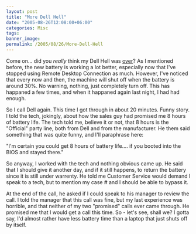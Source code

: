 ```yaml
---
layout: post
title: "More Dell Hell"
date: "2005-08-26T12:08:00+06:00"
categories: Misc 
tags: 
banner_image: 
permalink: /2005/08/26/More-Dell-Hell
---
```


Come on... did you <i>really</i> think my Dell Hell was <a href="http://ray.camdenfamily.com/index.cfm/2005/8/24/Dell-Hell-The-Finale">over</a>? As I mentioned before, the new battery is working a lot better, especially now that I've stopped using Remote Desktop Connection as much. However, I've noticed that every now and then, the machine will shut off when the battery is around 30%. No warning, nothing, just completely turn off. This has happaned a few times, and when it happaned again last night, I had had enough.

So I call Dell again. This time I got through in about 20 minutes. Funny story. I told the tech, jokingly, about how the sales guy had promised me 8 hours of battery life. The tech told me, believe it or not, that 8 hours is the "Official" party line, both from Dell and from the manufacturer. He them said something that was quite funny, and I'll paraphrase here:

"I'm certain you could get 8 hours of battery life.... if you booted into the BIOS and stayed there."

So anyway, I worked with the tech and nothing obvious came up. He said that I should give it another day, and if it still happens, to return the battery since it is still under warrenty. He told me Customer Service would demand I speak to a tech, but to mention my case # and I should be able to bypass it.

At the end of the call, he asked if I could speak to his manager to review the call. I told the manager that this call was fine, but my last experience was horrible, and that neither of my two "promised" calls ever came through. He promised me that I would get a call this time. So - let's see, shall we? I gotta say, I'd almost rather have less battery time than a laptop that just shuts off by itself.
